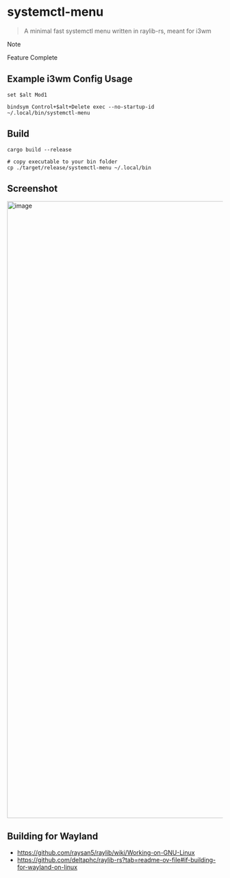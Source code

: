 # systemctl-menu

> A minimal fast systemctl menu written in raylib-rs, meant for i3wm

> [!NOTE]  
> Feature Complete

## Example i3wm Config Usage

```
set $alt Mod1

bindsym Control+$alt+Delete exec --no-startup-id ~/.local/bin/systemctl-menu

```

## Build

```
cargo build --release

# copy executable to your bin folder
cp ./target/release/systemctl-menu ~/.local/bin
```

## Screenshot
<img width="2560" height="1440" alt="image" src="https://github.com/user-attachments/assets/6a49cf65-0e97-4be8-b6a8-9e0793565252" />

## Building for Wayland
- https://github.com/raysan5/raylib/wiki/Working-on-GNU-Linux
- https://github.com/deltaphc/raylib-rs?tab=readme-ov-file#if-building-for-wayland-on-linux
